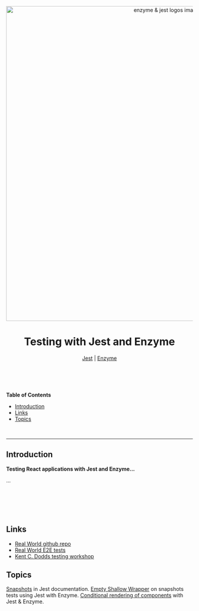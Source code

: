 <div align="center">
  <img 
  src="https://miro.medium.com/max/742/1*QANxvFyNL5Jvb7U5Ny0iFA.png"
  alt="enzyme & jest logos image"
  style="width: 850px; height: auto; margin: 0;"
  >
  <h1>Testing with Jest and Enzyme</h1>
  <a href="https://jestjs.io/docs/en/getting-started">Jest</a> | 
  <a href="https://enzymejs.github.io/enzyme/docs/api/">Enzyme</a>

  <br>
  <br>
  <br>
  <br>
  <br>

</div>

**Table of Contents**

- [Introduction](#introduction)
- [Links](#links)
- [Topics](#topics)

<br>

---

## Introduction

**Testing React applications with Jest and Enzyme...**

...

<br>
<br>
<br>
<br>

## Links

- [Real World github repo](https://github.com/gothinkster/realworld)
- [Real World E2E tests](https://github.com/anishkny/realworld-e2e-test)
- [Kent C. Dodds testing workshop](https://github.com/kentcdodds/testing-workshop)

## Topics

[Snapshots](https://jestjs.io/docs/en/snapshot-testing) in Jest documentation.
[Empty Shallow Wrapper](https://backbencher.dev/blog/empty-shallowwrapper-snapshot-jest-enzyme) on snapshots tests using Jest with Enzyme.
[Conditional rendering of components](https://stackoverflow.com/questions/53360166/how-to-test-conditional-rendering-of-components-using-jest-and-enzyme/53370286#53370286) with Jest & Enzyme.
